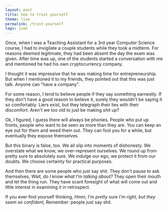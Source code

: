 ```yaml
---
layout: post
title: how to trust yourself
theme: live
permalink: /trust-yourself
tags: juan
---
```


Once, when I was a Teaching Assistant for a 3rd year Computer Science course, I had to invigilate a couple students while they took a midterm.
For reasons deemed legitimate, they had been absent the day the exam was given.
After time was up, one of the students started a conversation with me and mentioned he had his own cryptocurrency company.


I thought it was impressive that he was making time for entrepreneurship.
But when I mentioned it to my friends, they pointed out that this was just talk.
Anyone can "have a company".

For some reason, I tend to believe people if they say something earnestly.
If they don't have a good reason to believe it, surely they wouldn't be saying it so comfortably.
Liers exist, but they telegraph their lies with their discomfort.
Aren't we too old to just be making shit up?

Ok, I figured, I guess there will always be phonies.
People who put up fronts, people who want to be seen as more than they are.
You can keep an eye out for them and weed them out.
They can fool you for a while, but eventually they expose themselves.

But this binary is false, too.
We all slip into moments of dishonesty.
We overstate what we know, we over-represent ourselves.
We round up from pretty sure to absolutely sure.
We indulge our ego, we protect it from our doubts.
We choose certainty for practical purposes.

And then there are some people who just say shit.
They don't pause to ask themselves, _Wait, do I know what I'm talking about?_
They open their mouth and let the thing run.
They have scant foresight of what will come out and little interest in examining it in retrospect.

If you ever find yourself thinking, _Hmm, I'm pretty sure I'm right, but they seem so confident,_
Remember: people just say shit.